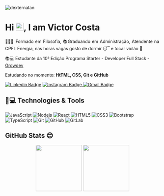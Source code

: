 <p align="left"><img src="https://komarev.com/ghpvc/?username=VictorCostaj" alt="dexternatan" /></p>


<h1 align = "justify"> Hi <img src="https://media.giphy.com/media/hvRJCLFzcasrR4ia7z/giphy.gif" width="25px">, I am Victor Costa</h1>
<p align = "justify">👨🏾‍🎓 Formado em Filosofia, 📚Graduando em Administração, Atendente na CPFL Energia, nas horas vagas gosto de dormir 😴 e tocar violão 🎸</p>

📚💻 Estudante da 10ª Edição Programa Starter - Developer Full Stack - [Growdev](https://www.growdev.com.br)<br>

Estudando no momento: **HtTML, CSS, Git e GitHub**


[![Linkedin Badge](https://img.shields.io/badge/-Victor-blue?style=flat-square&logo=Linkedin&logoColor=white&link=https://www.linkedin.com/in/victor-costa-mateus/)](https://www.linkedin.com/in/victor-costa-mateus/)
[![Instagram Badge](https://img.shields.io/badge/-vitinhomateuss-purple?style=flat-square&logo=instagram&logoColor=white&link=https://www.instagram.com/vitinhomateuss/)
![Gmail Badge](https://img.shields.io/badge/-Email-c14438?style=flat-square&logo=Gmail&logoColor=white&link=mailto:victorjosueldacosta@gmail.com)](mailto:victorjosueldacosta@gmail.com)

## 🚀💻 Technologies & Tools

![JavaScript](https://img.shields.io/badge/-JavaScript-black?style=flat-square&logo=javascript)
![Nodejs](https://img.shields.io/badge/-Nodejs-black?style=flat-square&logo=Node.js)
![React](https://img.shields.io/badge/-React-black?style=flat-square&logo=react)
![HTML5](https://img.shields.io/badge/-HTML5-E34F26?style=flat-square&logo=html5&logoColor=white)
![CSS3](https://img.shields.io/badge/-CSS3-1572B6?style=flat-square&logo=css3)
![Bootstrap](https://img.shields.io/badge/-Bootstrap-563D7C?style=flat-square&logo=bootstrap)
![TypeScript](https://img.shields.io/badge/-TypeScript-007ACC?style=flat-square&logo=typescript)
![Git](https://img.shields.io/badge/-Git-black?style=flat-square&logo=git)
![GitHub](https://img.shields.io/badge/-GitHub-181717?style=flat-square&logo=github)
![GitLab](https://img.shields.io/badge/-GitLab-FCA121?style=flat-square&logo=gitlab)

<h2>GitHub Stats 😊</h2>
<div style="text-align:center;>
<a href="https://github.com/VictorCostaj">
  <img height="150px" src="https://github-readme-stats.vercel.app/api?username=VictorCostaj&show_icons=true&theme=gruvbox&include_all_commits=true&count_private=true"/>
  <img height="150px" width="px" src="https://github-readme-stats.vercel.app/api/top-langs/?username=VictorCostaj&layout=compact&langs_count=7&theme=gruvbox" 
    </div>

